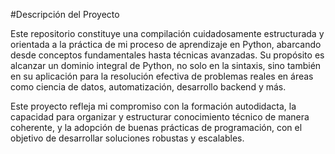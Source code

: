 #Descripción del Proyecto

Este repositorio constituye una compilación cuidadosamente estructurada y orientada a la práctica de mi proceso de aprendizaje en Python, abarcando desde conceptos fundamentales hasta técnicas avanzadas. Su propósito es alcanzar un dominio integral de Python, no solo en la sintaxis, sino también en su aplicación para la resolución efectiva de problemas reales en áreas como ciencia de datos, automatización, desarrollo backend y más.

Este proyecto refleja mi compromiso con la formación autodidacta, la capacidad para organizar y estructurar conocimiento técnico de manera coherente, y la adopción de buenas prácticas de programación, con el objetivo de desarrollar soluciones robustas y escalables.